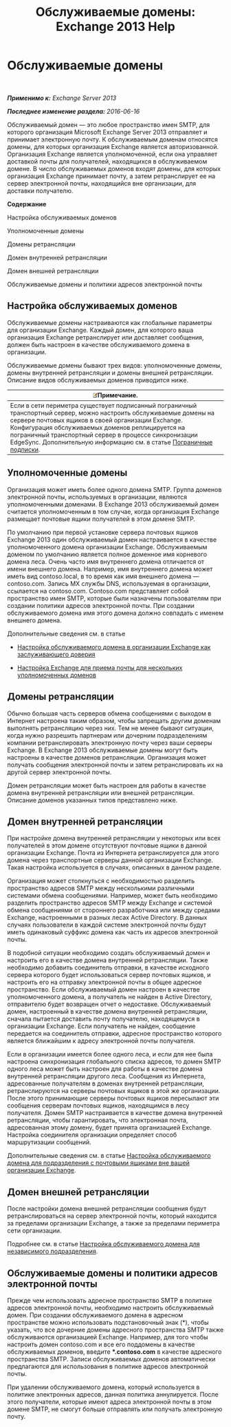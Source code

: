 ﻿---
title: 'Обслуживаемые домены: Exchange 2013 Help'
TOCTitle: Обслуживаемые домены
ms:assetid: c1839a5b-49f9-4c53-b247-f4e5d78efc45
ms:mtpsurl: https://technet.microsoft.com/ru-ru/library/Bb124423(v=EXCHG.150)
ms:contentKeyID: 50489093
ms.date: 04/30/2018
mtps_version: v=EXCHG.150
ms.translationtype: HT
---

# Обслуживаемые домены

 

_**Применимо к:** Exchange Server 2013_

_**Последнее изменение раздела:** 2016-06-16_

Обслуживаемый домен — это любое пространство имен SMTP, для которого организация Microsoft Exchange Server 2013 отправляет и принимает электронную почту. К обслуживаемым доменам относятся домены, для которых организация Exchange является авторизованной. Организация Exchange является уполномоченной, если она управляет доставкой почты для получателей, находящихся в обслуживаемом домене. В число обслуживаемых доменов входят домены, для которых организация Exchange принимает почту, а затем ретранслирует ее на сервер электронной почты, находящийся вне организации, для доставки получателю.

**Содержание**

Настройка обслуживаемых доменов

Уполномоченные домены

Домены ретрансляции

Домен внутренней ретрансляции

Домен внешней ретрансляции

Обслуживаемые домены и политики адресов электронной почты

## Настройка обслуживаемых доменов

Обслуживаемые домены настраиваются как глобальные параметры для организации Exchange. Каждый домен, для которого ваша организация Exchange ретранслирует или доставляет сообщения, должен быть настроен в качестве обслуживаемого домена в организации.

Обслуживаемые домены бывают трех видов: уполномоченные домены, домены внутренней ретрансляции и домены внешней ретрансляции. Описание видов обслуживаемых доменов приводится ниже.

<table>
<thead>
<tr class="header">
<th><img src="images/JJ126620.note(EXCHG.150).gif" title="Примечание" alt="Примечание" />Примечание.</th>
</tr>
</thead>
<tbody>
<tr class="odd">
<td>Если в сети периметра существует подписанный пограничный транспортный сервер, можно настроить обслуживаемые домены на сервере почтовых ящиков в своей организации Exchange. Конфигурация обслуживаемых доменов реплицируется на пограничный транспортный сервер в процессе синхронизации EdgeSync. Дополнительную информацию см. в статье <a href="edge-subscriptions-exchange-2013-help.md">Пограничные подписки</a>.</td>
</tr>
</tbody>
</table>


## Уполномоченные домены

Организация может иметь более одного домена SMTP. Группа доменов электронной почты, используемых в организации, являются уполномоченными доменами. В Exchange 2013 обслуживаемый домен считается уполномоченным в том случае, когда организация Exchange размещает почтовые ящики получателей в этом домене SMTP.

По умолчанию при первой установке сервера почтовых ящиков Exchange 2013 один обслуживаемый домен настраивается в качестве уполномоченного домена организации Exchange. Обслуживаемым доменом по умолчанию является полное доменное имя корневого домена леса. Очень часто имя внутреннего домена отличается от имени внешнего домена. Например, имя внутреннего домена может иметь вид contoso.local, в то время как имя внешнего домена — contoso.com. Запись MX службы DNS, используемая в организации, ссылается на contoso.com. Contoso.com представляет собой пространство имен SMTP, которые были назначены пользователям при создании политики адресов электронной почты. При создании обслуживаемого домена имя этого домена должно совпадать с именем внешнего домена.

Дополнительные сведения см. в статье

  - [Настройка обслуживаемого домена в организации Exchange как заслуживающего доверия](configure-an-accepted-domain-within-your-exchange-organization-as-authoritative-exchange-2013-help.md)

  - [Настройка Exchange для приема почты для нескольких уполномоченных доменов](configure-exchange-to-accept-mail-for-multiple-authoritative-domains-exchange-2013-help.md)

## Домены ретрансляции

Обычно большая часть серверов обмена сообщениями с выходом в Интернет настроена таким образом, чтобы запрещать другим доменам выполнять ретрансляцию через них. Тем не менее бывают ситуации, когда нужно разрешить партнерам или дочерним подразделениям компании ретранслировать электронную почту через ваши серверы Exchange. В Exchange 2013 обслуживаемые домены могут быть настроены в качестве доменов ретрансляции. Организация может получать сообщения электронной почты и затем ретранслировать их на другой сервер электронной почты.

Домен ретрансляции может быть настроен для работы в качестве домена внутренней ретрансляции или внешней ретрансляции. Описание доменов указанных типов представлено ниже.

## Домен внутренней ретрансляции

При настройке домена внутренней ретрансляции у некоторых или всех получателей в этом домене отсутствуют почтовые ящики в данной организации Exchange. Почта из Интернета ретранслируется для этого домена через транспортные серверы данной организации Exchange. Такая настройка используется в случаях, описанных в данном разделе.

Организация может столкнуться с необходимостью разделить пространство адресов SMTP между несколькими различными системами обмена сообщениями. Например, может быть необходимо разделить пространство адресов SMTP между Exchange и системой обмена сообщениями от стороннего разработчика или между средами Exchange, настроенными в разных лесах Active Directory. В данных случаях пользователи в каждой системе электронной почты будут иметь одинаковый суффикс домена как часть их адресов электронной почты.

В подобной ситуации необходимо создать обслуживаемый домен и настроить его в качестве домена внутренней ретрансляции. Также необходимо добавить соединитель отправки, в качестве исходного сервера которого будет использоваться сервер почтовых ящиков, и настроить его на отправку электронной почты в общее адресное пространство. Если обслуживаемый домен настроен в качестве уполномоченного домена, а получатель не найден в Active Directory, отправителю будет возвращен отчет о недоставке. Обслуживаемый домен, настроенный в качестве домена внутренней ретрансляции, сначала пытается доставить почту получателю, находящемуся в организации Exchange. Если получатель не найден, сообщение передается на соединитель отправки, адресное пространство которого является ближайшим к адресу электронной почты получателя.

Если в организации имеется более одного леса, и если для нее была настроена синхронизация глобального списка адресов, то домен SMTP одного леса может быть настроен для работы в качестве домена внутренней ретрансляции другого леса. Сообщения из Интернета, адресованные получателям в доменах внутренней ретрансляции, ретранслируются на серверы почтовых ящиков в этой же организации. После этого принимающие серверы почтовых ящиков пересылают эти сообщения серверам почтовых ящиков, находящимся в лесу получателя. Домен SMTP настраивается в качестве домена внутренней ретрансляции, чтобы гарантировать, что электронная почта, адресованная этому домену, будет принята организацией Exchange. Настройка соединителя организации определяет способ маршрутизации сообщений.

Дополнительные сведения см. в статье [Настройка обслуживаемого домена для подразделения с почтовыми ящиками вне вашей организации Exchange](configure-an-accepted-domain-for-a-business-unit-with-mailboxes-outside-your-exchange-organization-exchange-2013-help.md).

## Домен внешней ретрансляции

После настройки домена внешней ретрансляции сообщения будут ретранслироваться на сервер электронной почты, который находится за пределами организации Exchange, а также за пределами периметра сети организации.

Подробнее см. в статье [Настройка обслуживаемого домена для независимого подразделения](configure-an-accepted-domain-for-an-independent-business-unit-exchange-2013-help.md).

## Обслуживаемые домены и политики адресов электронной почты

Прежде чем использовать адресное пространство SMTP в политике адресов электронной почты, необходимо настроить обслуживаемый домен. При создании обслуживаемого домена в адресном пространстве можно использовать подстановочный знак (\*), чтобы указать, что все дочерние домены адресного пространства SMTP также обслуживаются организацией Exchange. Например, для того чтобы настроить домен contoso.com и все его поддомены в качестве обслуживаемых доменов, введите **\*.contoso.com** в качестве адресного пространства SMTP. Записи обслуживаемых доменов автоматически предлагаются для использования в политике адресов электронной почты.

При удалении обслуживаемого домена, который используется в политике электронных адресов, данная политика аннулируется. После этого получатели, которые имеют адреса электронной почты в этом домене SMTP, не смогут больше отправлять или получать электронную почту.

